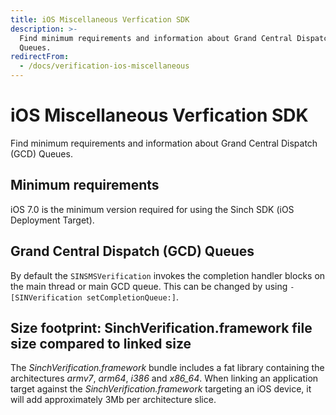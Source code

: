 ```yaml
---
title: iOS Miscellaneous Verfication SDK
description: >-
  Find minimum requirements and information about Grand Central Dispatch (GCD)
  Queues.
redirectFrom:
  - /docs/verification-ios-miscellaneous
---
```

# iOS Miscellaneous Verfication SDK

Find minimum requirements and information about Grand Central Dispatch (GCD) Queues.

## Minimum requirements

iOS 7.0 is the minimum version required for using the Sinch SDK (iOS Deployment Target).

## Grand Central Dispatch (GCD) Queues

By default the `SINSMSVerification` invokes the completion handler blocks on the main thread or main GCD queue. This can be changed by using `-[SINVerification setCompletionQueue:]`.

## Size footprint: SinchVerification.framework file size compared to linked size

The *SinchVerification.framework* bundle includes a fat library containing the architectures *armv7*, *arm64*, *i386* and *x86\_64*. When linking an application target against the *SinchVerification.framework* targeting an iOS device, it will add approximately 3Mb per architecture slice.
